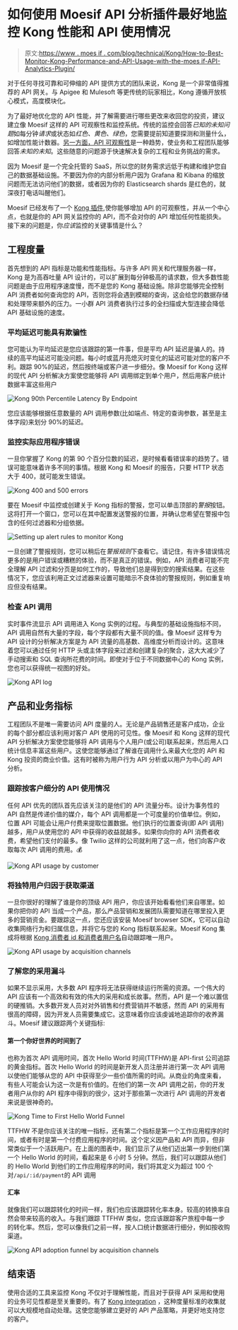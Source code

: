 # 如何使用 Moesif API 分析插件最好地监控 Kong 性能和 API 使用情况

> 原文:[https://www . moes if . com/blog/technical/Kong/How-to-Best-Monitor-Kong-Performance-and-API-Usage-with-the-moes if-API-Analytics-Plugin/](https://www.moesif.com/blog/technical/kong/How-to-Best-Monitor-Kong-Performance-and-API-Usage-with-the-Moesif-API-Analytics-Plugin/)

对于任何寻找可靠和可伸缩的 API 提供方式的团队来说，Kong 是一个非常值得推荐的 API 网关。与 Apigee 和 Mulesoft 等更传统的玩家相比，Kong 遵循开放核心模式，高度模块化。

为了最好地优化您的 API 性能，并了解需要进行哪些更改来收回您的投资，建议建立像 Moesif 这样的 API 可观察性和监控系统。传统的监控会回答*已知的未知问题*如每分钟*请求*或状态如*红色、黄色、绿色*，您需要提前知道要探测和测量什么，如增加性能计数器。[另一方面，API 可观察性](/blog/api-engineering/api-observability/What-is-API-Observability/)是一种趋势，使业务和工程团队能够回答*未知的未知*。这些随意的问题源于快速解决复杂的工程和业务挑战的需求。

因为 Moesif 是一个完全托管的 SaaS，所以您的财务需求远低于构建和维护您自己的数据基础设施。不要因为你的内部分析用户因为 Grafana 和 Kibana 的缩放问题而无法访问他们的数据，或者因为你的 Elasticsearch shards 是红色的，就深夜打电话叫醒他们。

Moesif 已经发布了一个 [Kong 插件](https://docs.konghq.com/hub/moesif/kong-plugin-moesif/),使你能够增加 API 的可观察性，并从一个中心点，也就是你的 API 网关监控你的 API，而不会对你的 API 增加任何性能损失。接下来的问题是，你*应该*监控的关键事情是什么？

## 工程度量

首先想到的 API 指标是功能和性能指标。与许多 API 网关和代理服务器一样，Kong 是为高吞吐量 API 设计的，可以扩展到每分钟极高的请求数，但大多数性能问题是由于应用程序速度慢，而不是您的 Kong 基础设施。除非您能够完全控制 API 消费者如何查询您的 API，否则您将会遇到模糊的查询，这会给您的数据存储和处理带来额外的压力。一小群 API 消费者执行过多的全扫描或大型连接会降低 API 基础设施的速度。

### 平均延迟可能具有欺骗性

您可能认为平均延迟是您应该跟踪的第一件事，但是平均 API 延迟是骗人的。持续的高平均延迟可能没问题。每小时或蓝月亮熄灭时变化的延迟可能对您的客户不利。跟踪 90%的延迟，然后按终端或客户进一步细分。像 Moesif for Kong 这样的现代 API 分析解决方案使您能够将 API 调用绑定到单个用户，然后用客户统计数据丰富这些用户

![Kong 90th Percentile Latency By Endpoint](img/d96d3ab1e126ac2bbc018c39928d9b4e.png)

您应该能够根据任意数量的 API 调用参数(比如端点、特定的查询参数，甚至是主体字段)来划分 90%的延迟。

### 监控实际应用程序错误

一旦你掌握了 Kong 的第 90 个百分位数的延迟，是时候看看错误率的趋势了。错误可能意味着许多不同的事情。根据 Kong 和 Moesif 的报告，只要 HTTP 状态大于 400，就可能发生错误。

![Kong 400 and 500 errors](img/79d28b97ab1269b53f269d0094c1cf4d.png)

要在 Moesif 中监控或创建关于 Kong 指标的警报，您可以单击顶部的*警报*按钮。这将打开一个窗口，您可以在其中配置发送警报的位置，并确认您希望在警报中包含的任何过滤器和分组依据。

![Setting up alert rules to monitor Kong](img/8fcb902f604a4e8c5d02ea994fbcfb75.png)

一旦创建了警报规则，您可以稍后在*警报规则*下查看它。请记住，有许多错误情况更多的是用户错误或糟糕的体验，而不是真正的错误。例如，API 消费者可能不完全理解 API 过滤和分页是如何工作的，导致他们总是得到空的搜索结果。在这些情况下，您应该利用正文过滤器来设置可能暗示不良体验的警报规则，例如重复响应但没有结果。

### 检查 API 调用

实时事件流显示 API 调用进入 Kong 实例的过程。与典型的基础设施指标不同，API 调用自然有大量的字段，每个字段都有大量不同的值。像 Moesif 这样专为 API 设计的分析解决方案是为 API 流量的高基数、高维度分析而设计的。这意味着您可以通过任何 HTTP 头或主体字段来过滤和创建复杂的聚合，这大大减少了手动搜索和 SQL 查询所花费的时间。即使对于位于不同数据中心的 Kong 实例，您也可以获得统一视图的好处。

![Kong API log](img/5f4790b5fdb4afe34ae64eb9c7d3590a.png)

## 产品和业务指标

工程团队不是唯一需要访问 API 度量的人。无论是产品销售还是客户成功，企业的每个部分都应该利用对客户 API 使用的可见性。像 Moesif 和 Kong 这样的现代 API 分析解决方案使您能够将 API 调用与个人用户(或公司)联系起来，然后用人口统计信息丰富这些用户。这使您能够通过了解谁在调用什么来最大化您的 API 和 Kong 投资的商业价值。这有时被称为用户行为 API 分析或以用户为中心的 API 分析。

### 跟踪按客户细分的 API 使用情况

任何 API 优先的团队首先应该关注的是他们的 API 流量分布。设计为事务性的 API 自然是传递价值的媒介，每个 API 调用都是一个可度量的价值单位。例如，位置 API 可能会让用户付费来提取位置数据。他们执行的位置查询(即 API 调用)越多，用户从使用您的 API 中获得的收益就越多。如果你向你的 API 消费者收费，希望他们支付的最多。像 Twilio 这样的公司就利用了这一点，他们向客户收取每次 API 调用的费用。💰

![Kong API usage by customer](img/70f3c4c339103b2dff80f7640060bc18.png)

### 将独特用户归因于获取渠道

一旦你很好的理解了谁是你的顶级 API 用户，你应该开始看看他们来自哪里。如果你把你的 API 当成一个产品，那么产品营销和发展团队需要知道在哪里投入更多的营销资金。要跟踪这一点，您还应该安装 Moesif browser SDK，它可以自动收集网络行为和归属信息，并将它与您的 Kong 指标联系起来。Moesif Kong 集成将根据 [Kong 消费者 id 和消费者用户名](https://docs.konghq.com/hub/kong-inc/key-auth/#upstream-headers)自动跟踪唯一用户。

![Kong API usage by acquisition channels](img/ba6f436ed4a538f7e9b5f8bf04e7b220.png)

### 了解您的采用漏斗

如果不显示采用，大多数 API 程序将无法获得继续运行所需的资源。一个伟大的 API 应该有一个高效和有效的伟大的采用和成长故事。然而，API 是一个难以置信的硬推销。大多数开发人员对对外销售和付费营销并不敏感，然而 API 的采用有很高的障碍，因为开发人员需要集成它。这意味着你应该虔诚地追踪你的收养漏斗。Moesif 建议跟踪两个关键指标:

#### 第一个你好世界的时间到了

也称为首次 API 调用时间，首次 Hello World 时间(TTFHW)是 API-first 公司追踪的黄金指标。首次 Hello World 的时间是新开发人员注册并进行第一次 API 调用以使他们能够从您的 API 中获得至少一些价值所需的时间。从商业的角度来看，有些人可能会认为这一次是有价值的。在他们的第一次 API 调用之前，你的开发者用户从你的 API 程序中得到的很少，这对于那些第一次进行 API 调用的开发者来说是很神奇的。

![Kong Time to First Hello World Funnel](img/e0215ba8b7bbde959d979aa579f75b06.png)

TTFHW 不是你应该关注的唯一指标，还有第二个指标是第一个工作应用程序的时间，或者有时是第一个付费应用程序的时间。这个定义因产品和 API 而异，但非常类似于一个活跃用户。在上面的图表中，我们显示了从他们迈出第一步到他们第一个 Hello World 的时间，看起来是 6 小时 5 分钟。然后，我们可以跟踪从他们的 Hello World 到他们的工作应用程序的时间，我们将其定义为超过 100 个对`/api/:id/payment`的 API 调用

#### 汇率

就像我们可以跟踪转化的时间一样，我们也应该跟踪转化率本身。较高的转换率自然会带来较高的收入。与我们跟踪 TTFHW 类似，您应该跟踪客户旅程中每一步的转化率。然后，您可以像我们之前一样，按人口统计数据进行细分，例如按收购渠道。

![Kong API adoption funnel by acquisition channels](img/ba6f436ed4a538f7e9b5f8bf04e7b220.png)

## 结束语

使用合适的工具来监控 Kong 不仅对于理解性能，而且对于获得 API 采用和使用的业务可见性都是至关重要的。有了 [Kong integration](https://docs.konghq.com/hub/moesif/kong-plugin-moesif/) ，这种度量标准的收集就可以大规模地自动处理。这使您能够建立更好的 API 产品策略，并更好地支持您的客户。
